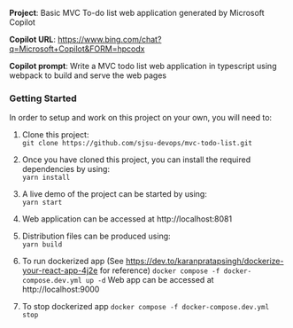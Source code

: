 **Project**: Basic MVC To-do list web application generated by Microsoft Copilot

**Copilot URL**: https://www.bing.com/chat?q=Microsoft+Copilot&FORM=hpcodx

**Copilot prompt**: Write a MVC todo list web application in typescript using webpack to build and serve the web pages

### Getting Started

In order to setup and work on this project on your own, you will need to:

1. Clone this project:  
   `git clone https://github.com/sjsu-devops/mvc-todo-list.git`

2. Once you have cloned this project, you can install the required dependencies by using:  
   `yarn install`

3. A live demo of the project can be started by using:  
   `yarn start`

4. Web application can be accessed at http://localhost:8081
   
5. Distribution files can be produced using:  
   `yarn build`

6. To run dockerized app (See https://dev.to/karanpratapsingh/dockerize-your-react-app-4j2e for reference)
   `docker compose -f docker-compose.dev.yml up -d`
   Web app can be accessed at http://localhost:9000

7. To stop dockerized app
   `docker compose -f docker-compose.dev.yml stop`

